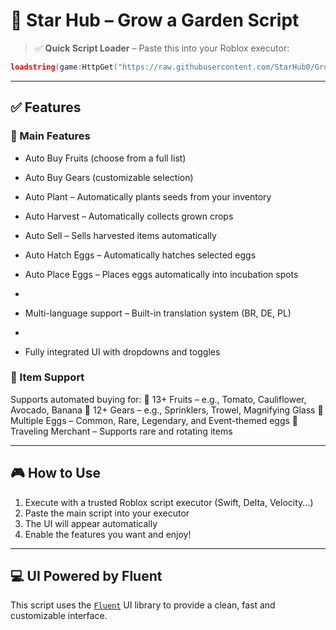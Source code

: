 # 🌟 Star Hub – Grow a Garden Script

> ✅ **Quick Script Loader** – Paste this into your Roblox executor:

```lua
loadstring(game:HttpGet("https://raw.githubusercontent.com/StarHub0/Grow-a-Garden-Script-Hub/refs/heads/main/main.lua", true))()
```

---

## ✅ Features

### 🔧 Main Features
- Auto Buy Fruits (choose from a full list)

- Auto Buy Gears (customizable selection)

- Auto Plant – Automatically plants seeds from your inventory

- Auto Harvest – Automatically collects grown crops

- Auto Sell – Sells harvested items automatically

- Auto Hatch Eggs – Automatically hatches selected eggs

- Auto Place Eggs – Places eggs automatically into incubation spots
- 
- Multi-language support – Built-in translation system (BR, DE, PL)
- 
- Fully integrated UI with dropdowns and toggles

### 🛒 Item Support
Supports automated buying for:
🍓 13+ Fruits – e.g., Tomato, Cauliflower, Avocado, Banana
🧰 12+ Gears – e.g., Sprinklers, Trowel, Magnifying Glass
🥚 Multiple Eggs – Common, Rare, Legendary, and Event-themed eggs
🧳 Traveling Merchant – Supports rare and rotating items

---

## 🎮 How to Use

1. Execute with a trusted Roblox script executor (Swift, Delta, Velocity...)
2. Paste the main script into your executor
3. The UI will appear automatically
4. Enable the features you want and enjoy!

---

## 💻 UI Powered by Fluent

This script uses the [`Fluent`](https://github.com/dawid-scripts/Fluent) UI library to provide a clean, fast and customizable interface.
